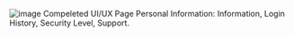 ![image](https://github.com/huyanloi2002/OPhim-API-FREE-Test-Project-/assets/85773586/af903136-bcb3-46f7-b7e9-39439bb3ef33)
Compeleted UI/UX Page Personal Information: Information, Login History, Security Level, Support.
